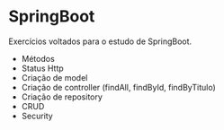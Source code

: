 # SpringBoot
Exercícios voltados para o estudo de SpringBoot.

- Métodos
- Status Http
- Criação de model
- Criação de controller (findAll, findById, findByTitulo)
- Criação de repository
- CRUD
- Security
